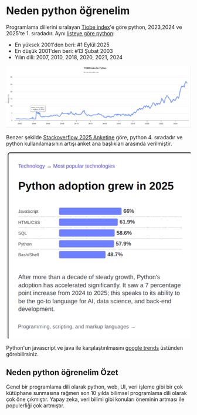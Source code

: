 # Neden python öğrenelim

Programlama dillerini sıralayan [Tiobe index](https://www.tiobe.com/tiobe-index/)'e göre python, 2023,2024 ve 2025'te 1. sıradadır.
Aynı [listeye göre python](https://www.tiobe.com/tiobe-index/python/):

 - En yüksek 2001'den beri: #1 Eylül 2025
 - En düşük 2001'den beri: #13 Şubat 2003
 - Yılın dili:  2007, 2010, 2018, 2020, 2021, 2024


![python tiobe index 2025](./images/python-tiobe-index-2025.png)

Benzer şekilde [Stackoverflow 2025 Anketine](https://survey.stackoverflow.co/2025/#most-popular-technologies-language) göre, python 4. sıradadır ve python kullanılamasının artışı anket ana başlıkları arasında verilmiştir.


![stackoverflow 2025 Anketi](./images/stackoverflow-survey-2025-python.png)




Python'un javascript ve java ile karşılaştırılmasını [google trends](https://bit.ly/2kjMj3j) üstünden görebilirsiniz.

<script type="text/javascript" src="https://ssl.gstatic.com/trends_nrtr/4215_RC01/embed_loader.js"></script>
<script type="text/javascript">
trends.embed.renderExploreWidget("TIMESERIES", {"comparisonItem":[{"keyword":"/m/05z1_","geo":"","time":"today 5-y"},{"keyword":"/m/07sbkfb","geo":"","time":"today 5-y"},{"keyword":"/m/02p97","geo":"","time":"today 5-y"}],"category":0,"property":""}, {"exploreQuery":"date=today%205-y&q=%2Fm%2F05z1_,%2Fm%2F07sbkfb,%2Fm%2F02p97#TIMESERIES","guestPath":"https://trends.google.com:443/trends/embed/"});
</script>


## Neden python öğrenelim Özet

Genel bir programlama dili olarak python, web, UI, veri işleme gibi bir çok kütüphane sunmasına rağmen son 10 yılda bilimsel programlama dili olarak çok öne çıkmıştır. Yapay zeka, veri bilimi gibi konuları öneminin artması ile populerliği çok artmıştır.

